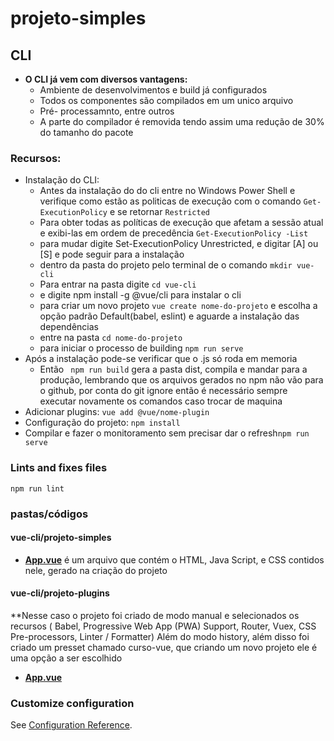 # projeto-simples
## CLI
- **O CLI já vem com diversos vantagens:**<br>
	- Ambiente de desenvolvimentos e build já configurados
	- Todos os componentes são compilados em um unico arquivo
	- Pré- processamnto, entre outros
	- A parte do compilador é removida tendo assim uma redução de 30% do tamanho do pacote
### Recursos:
- Instalação do CLI:
	- Antes da instalação do do cli entre no Windows Power Shell e verifique como estão as politicas de execução com o comando `Get-ExecutionPolicy` e se retornar `Restricted`
	- Para obter todas as políticas de execução que afetam a sessão atual e exibi-las em ordem de precedência `Get-ExecutionPolicy -List`
	- para mudar digite Set-ExecutionPolicy Unrestricted, e digitar [A] ou [S] e pode seguir para a instalação
	- dentro da pasta do projeto pelo terminal de o comando `mkdir vue-cli`
	- Para entrar na pasta digite `cd vue-cli`
	- e digite npm install -g @vue/cli para instalar o cli
	- para criar um novo projeto `vue create nome-do-projeto` e escolha a opção padrão Default(babel, eslint) e aguarde a instalação das dependências
	- entre na pasta `cd nome-do-projeto`
	- para iniciar o processo de building `npm run serve`
- Após a instalação pode-se verificar que o .js só roda em memoria 	
	- Então ` npm run build` gera a pasta dist, compila e mandar para a produção, lembrando que os arquivos gerados no npm não vão para o github, por conta do git ignore então é necessário sempre executar novamente os comandos caso trocar de maquina
- Adicionar plugins: `vue add @vue/nome-plugin`
- Configuração do projeto: `npm install`
- Compilar e fazer o monitoramento sem precisar dar o refresh`npm run serve`


### Lints and fixes files
```
npm run lint
```
### pastas/códigos
#### vue-cli/projeto-simples
- **[App.vue](https://github.com/TheJessicaBohn/VueJS/blob/master/vue-cli/projeto-simples/App.vue)** é um arquivo que contém o HTML, Java Script, e CSS contidos nele, gerado na criação do projeto
#### vue-cli/projeto-plugins
**Nesse caso o projeto foi criado de modo manual e selecionados os recursos ( Babel, Progressive Web App (PWA) Support, Router, Vuex, CSS Pre-processors, Linter / Formatter) Além do modo history, além disso foi criado um presset chamado curso-vue, que criando um novo projeto ele é uma opção a ser escolhido
- **[App.vue](https://github.com/TheJessicaBohn/VueJS/blob/master/vue-cli/projeto-plugins/App.vue)**
### Customize configuration
See [Configuration Reference](https://cli.vuejs.org/config/).
